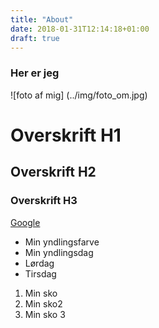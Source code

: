 ```yaml
---
title: "About"
date: 2018-01-31T12:14:18+01:00
draft: true
---
```

### Her er jeg 
![foto af mig] (../img/foto_om.jpg)

# Overskrift H1
## Overskrift H2
### Overskrift H3


[Google](http://google.com)


* Min yndlingsfarve
* Min yndlingsdag
 * Lørdag
 * Tirsdag
 
 
 1. Min sko
 2. Min sko2
 3. Min sko 3